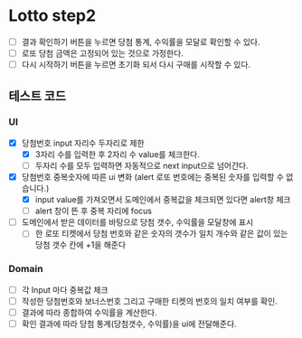 # Lotto step2

- [ ] 결과 확인하기 버튼을 누르면 당첨 통계, 수익률을 모달로 확인할 수 있다.
- [ ] 로또 당첨 금액은 고정되어 있는 것으로 가정한다.
- [ ] 다시 시작하기 버튼을 누르면 초기화 되서 다시 구매를 시작할 수 있다.

## 테스트 코드

### UI

- [x] 당첨번호 input 자리수 두자리로 제한
  - [x] 3자리 수를 입력한 후 2자리 수 value를 체크한다.
  - [ ] 두자리 수를 모두 입력하면 자동적으로 next input으로 넘어간다.
- [x] 당첨번호 중복숫자에 따른 ui 변화 (alert 로또 번호에는 중복된 숫자를 입력할 수 없습니다.)
  - [x] input value를 가져오면서 도메인에서 중복값을 체크되면 있다면 alert창 체크
  - [ ] alert 창이 뜬 후 중복 자리에 focus
- [ ] 도메인에서 받은 데이터를 바탕으로 당첨 갯수, 수익률을 모달창에 표시
  - [ ] 한 로또 티켓에서 당첨 번호와 같은 숫자의 갯수가 일치 개수와 같은 값이 있는 당첨 갯수 칸에 +1을 해준다

### Domain

- [ ] 각 Input 마다 중복값 체크
- [ ] 작성한 당첨번호와 보너스번호 그리고 구매한 티켓의 번호의 일치 여부를 확인.
- [ ] 결과에 따라 종합하여 수익률을 계산한다.
- [ ] 확인 결과에 따라 당첨 통계(당첨갯수, 수익률)을 ui에 전달해준다.
